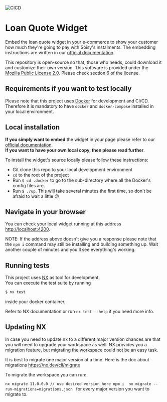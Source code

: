 ![CICD](https://github.com/soisy/loan-quote-widget/workflows/CICD/badge.svg)
 
# Loan Quote Widget
Embed the loan quote widget in your e-commerce to show your customer how much they're going to pay with Soisy's instalments.
The embedding instructions are written in our [official documentation](https://doc.soisy.it/).

This repository is open-source so that, those who needs, could download it and customize their own version.
This software is provided under the [Mozilla Public License 2.0](LICENSE). Please check section 6 of the license.



## Requirements if you want to test locally

Please note that this project uses [Docker](https://www.docker.com) for development and CI/CD.
Therefore it is mandatory to have `docker` and `docker-compose` installed in your local environment.


## Local installation

**If you simply want to embed** the widget in your page please refer to our [official documentation](https://doc.soisy.it/).  
**If you want to have your own local copy, then please read further**. 

To install the widget's source locally please follow these instructions:

  - Git clone this repo to your local development environment
  - `cd` to the root of the project
  - Run `$ cd .docker` to go to the sub-directory where all the Docker's config files are.
  - Run `$ ./up`. This will take several minutes the first time, so don't be afraid to wait a little 😜

## Navigate in your browser

You can check your local widget running at this address [http://localhost:4200](http://localhost:4200).

NOTE: If the address above doesn't give you a response please note that the `npm i` command may still be installing and building something up. Wait another couple of minutes and you'll see everything's working.

## Running tests

This project uses [NX](https://nx.dev) as tool for development.  
You can execute the test suite by running
```sh
$ nx test
```
inside your docker container.

Refer to NX documentation or run `nx test --help` if you need more info.

## Updating NX

In case you need to update nx to a different major version chances are that you will need to upgrade your workspace as well.
NX provides you a migration feature, but migrating the workspace could not be an easy task.

It is best to migrate one major version at a time.
Here is the doc about migrations https://nx.dev/cli/migrate

To migrate the workspace you can run:

`nx migrate 11.0.0.0 // use desired version here
npm i 
nx migrate --run-migrations=migrations.json
`
for every major version you want to migrate to.
